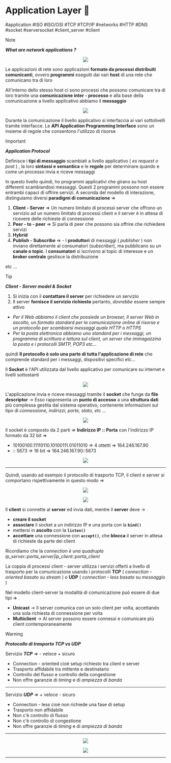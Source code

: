 # Application Layer 🔢

#application #ISO #ISO/OSI #TCP #TCP/IP #networks #HTTP #DNS #socket #serversocket #client_server #client 

> [!NOTE] 
> 
> ***What are network applications ?***
>
> <p align="center"><img src="img/Immagine 2022-03-01 174017.jpg" /></p>
>
> Le applicazioni di rete sono applicazioni **formate da processi distribuiti comunicanti**, ovvero **programmi** eseguiti dai vari **host** di una rete che comunicano tra di loro
> 
> All'interno dello stesso host ci sono processi che possono comunicare tra di loro tramite una **comunicazione inter - processo** e alla base della comunicazione a livello applicativo abbiamo il **messaggio**
> 
> <p align="center"><img src="img/Screenshot 2024-06-23 191351.png" /></p>
> 
> Durante la comunicazione il livello applicativo si interfaccia ai vari sottolivelli tramite interfacce. Le **API Application Programming Interface** sono un insieme di regole che consentono l'utilizzo di risorse
>

> [!IMPORTANT]
> 
> ***Application Protocol***
> 
> Definisce i **tipi di messaggio** scambiati a livello applicativo ( *es request o post* ) , la loro **sintassi e semantica** e le **regole** per determinare quando e come un processo invia e riceve messaggi
> 
> In questo livello quindi, ho programmi applicativi che girano su host differenti scambiandosi messaggi. Questi 2 programmi possono non essere entrambi capaci di offrire servizi. A seconda del modello di interazione, distinguiamo diversi **paradigmi di comunicazione** =>
> 
> 1. **Client - Server** => Un numero limitato di processi server che offrono un servizio ad un numero limitato di processi client e il server è in attesa di ricevere delle richieste di connessione
> 2. **Peer - to - peer** => Si parla di peer che possono sia offrire che richiedere servizi
> 3. **Hybrid**
> 4. **Publish - Subscribe** => - I **produttori** di messaggi ( _publisher_ ) non inviano direttamente ai consumatori (_subscriber_), ma pubblicano su un **canale o topic**. I **consumatori** si iscrivono ai topic di interesse e un **broker centrale** gestisce la distribuzione
> 
> etc ...
> 

> [!TIP]
> 
> ***Client - Server model & Socket***
> 
> 1. Si inizia con il **contattare il server** per richiedere un servizio 
> 2. Il server **fornisce il servizio richiesto** pertanto, *dovrebbe* essere sempre attivo
> 
> - *Per il Web abbiamo il client che possiede un browser, Il server Web in ascolto, un formato standard per la comunicazione online di risorse e un protocollo per scambiarsi messaggi quale HTTP o HTTPS*
> - *Per la posta elettronica abbiamo uno standard per i messaggi, un programma di scrittura e lettura sul client, un server che immagazzina la posta e i protocolli SMTP, POP3 etc...*
> 
> quindi **Il protocollo è solo una parte di tutta l'applicazione di rete** che comprende standard per i messaggi, dispositivi specifici etc...
> 
> Il **Socket** è l'API utilizzata dal livello applicativo per comunicare su internet e livelli sottostanti
> 
> <p align="center"><img src="img/Screenshot 2024-06-23 212809.png" /></p>
> 
> L'applicazione invia e riceve messaggi tramite il **socket** che funge da **file descriptor** -> Esso rappresenta un **punto di accesso** a una **struttura dati** più complessa gestita dal sistema operativo, contenente informazioni sul tipo di *connessione, indirizzi, porte, stato, etc ...*
> 
> <p align="center"><img src="img/Screenshot 2024-06-24 110909.png" /></p>
> 
> Il socket è composto da 2 parti => **Indirizzo IP :: Porta** con l'indirizzo IP formato da 32 bit =>
> 
> - 10100100.11110110.10100111.01011010 => 4 ottetti => 164.246.167.90
> - :: 5673 => 16 bit => 164.246.167.90::5673
>
> <p align="center"><img src="img/Screenshot 2024-06-24 112010.png" /></p>
> 
> ---
> 
> Quindi, usando ad esempio il protocollo di trasporto TCP, il client e server si comportano rispettivamente in questo modo =>
> 
> <p align="center"><img src="img/Screenshot 2024-06-24 112618.png" /></p>
> <p align="center"><img src="img/Screenshot 2024-06-24 112643.png" /></p>
> 
> Il **client** si connette al **server** ed invia dati, mentre il **server** deve ->
> - **creare il socket**
> - **associare** il socket a un indirizzo IP e una porta con la **`bind()`**
> - mettersi in **ascolto** con la **`listen()`**
> - **accettare** una connessione con **`accept()`**, che **blocca** il server in attesa di richieste da parte dei client
> 
> Ricordiamo che la *connection è una quadrupla ip_server::porta_server|ip_client::porta_client*
> 
> La coppia di processi client - server utilizza i servizi offerti a livello di trasporto per la comunicazione usando i protocolli **TCP** ( *connection - oriented basato su stream* ) o **UDP** ( *connection - less basato su messaggio* ) 
> 
> Nel modello client-server la modalità di comunicazione può essere di due tipi =>
>
>- **Unicast** -> Il server comunica con un solo client per volta, accettando una sola richiesta di connessione per volta
>- **Multiclient** -> Al server possono essere connessi e comunicare più client contemporaneamente
>

> [!WARNING]
> 
> ***Protocollo di trasporto TCP vs UDP***
> 
> Servizio ***TCP*** => - veloce + sicuro
> - Connection - oriented cioè setup richiesto tra client e server
> - Trasporto affidabile tra mittente e destinatario
> - Controllo del flusso e controllo della congestione
> - Non offre garanzie di *timing* e di *ampiezza di banda*
> 
> ---
> 
> Servizio ***UDP*** => + veloce - sicuro 
> - Connection - less cioè non richiede una fase di setup
> - Trasporto non affidabile
> - Non c'è controllo di flusso
> - Non c'è controllo di congestione
> - Non offre garanzie di *timing* e di *ampiezza di banda*
> 
> ---
>
> <p align="center"><img src="img/Screenshot 2024-06-24 132502.png" /></p>
> <p align="center"><img src="img/Screenshot 2024-06-24 132841.png" /></p>
> 

---